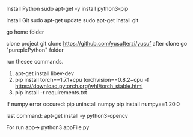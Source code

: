 Install Python
  sudo apt-get -y install python3-pip 

Install Git
  sudo apt-get update
  sudo apt-get install git

go home folder

clone project
  git clone https://github.com/yusufterzi/yusuf
after clone go "pureplePython" folder

run thesee commands.

1. apt-get install libev-dev
2. pip install torch==1.7.1+cpu torchvision==0.8.2+cpu -f https://download.pytorch.org/whl/torch_stable.html
3. pip install -r requirements.txt

If numpy error occured:
pip uninstall numpy
pip install numpy==1.20.0

last command:
apt-get install -y python3-opencv


For run app-> python3 appFile.py
